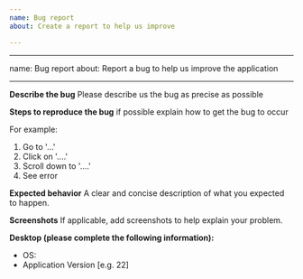 ```yaml
---
name: Bug report
about: Create a report to help us improve

---
```


---
name: Bug report
about: Report a bug to help us improve the application

---

**Describe the bug**
Please describe us the bug as precise as possible

**Steps to reproduce the bug**
if possible explain how to get the bug to occur

For example:
1. Go to '...'
2. Click on '....'
3. Scroll down to '....'
4. See error

**Expected behavior**
A clear and concise description of what you expected to happen.

**Screenshots**
If applicable, add screenshots to help explain your problem.

**Desktop (please complete the following information):**
 - OS:
 - Application Version [e.g. 22]
